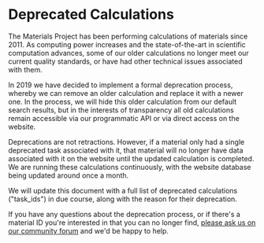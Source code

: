 # Deprecated Calculations

The Materials Project has been performing calculations of materials since 2011. As computing power increases and the state-of-the-art in scientific computation advances, some of our older calculations no longer meet our current quality standards, or have had other technical issues associated with them.

In 2019 we have decided to implement a formal deprecation process, whereby we can remove an older calculation and replace it with a newer one. In the process, we will hide this older calculation from our default search results, but in the interests of transparency all old calculations remain accessible via our programmatic API or via direct access on the website.

Deprecations are not retractions. However, if a material only had a single deprecated task associated with it, that material will no longer have data associated with it on the website until the updated calculation is completed. We are running these calculations continuously, with the website database being updated around once a month.

We will update this document with a full list of deprecated calculations ("task_ids") in due course, along with the reason for their deprecation.

If you have any questions about the deprecation process, or if there's a material ID you're interested in that you can no longer find, [please ask us on our community forum](https://discuss.materialsproject.org) and we'd be happy to help.